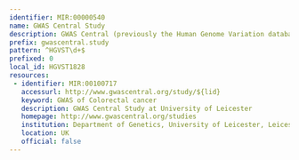 ```yaml
---
identifier: MIR:00000540
name: GWAS Central Study
description: GWAS Central (previously the Human Genome Variation database of Genotype-to-Phenotype information) is a database of summary level findings from genetic association studies, both large and small. It gathers datasets from public domain projects, and accepts direct data submission. It is based upon Marker information encompassing SNP and variant information from public databases, to which allele and genotype frequency data, and genetic association findings are additionally added. A Study (most generic level) contains one or more Experiments, one or more Sample Panels of test subjects, and one or more Phenotypes. This collection references a GWAS Central Study.
prefix: gwascentral.study
pattern: ^HGVST\d+$
prefixed: 0
local_id: HGVST1828
resources:
 - identifier: MIR:00100717
   accessurl: http://www.gwascentral.org/study/${lid}
   keyword: GWAS of Colorectal cancer
   description: GWAS Central Study at University of Leicester
   homepage: http://www.gwascentral.org/studies
   institution: Department of Genetics, University of Leicester, Leicester
   location: UK
   official: false
---
```

